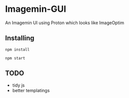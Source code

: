 # Imagemin-GUI
An Imagemin UI using Proton which looks like ImageOptim

## Installing

```
npm install

npm start
```

## TODO

- tidy js
- better templatings
